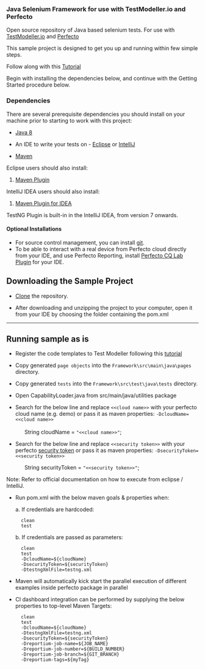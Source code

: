 ### Java Selenium Framework for use with TestModeller.io and Perfecto
Open source repository of Java based selenium tests. For use with [TestModeller.io](http://www.testmodeller.io) and [Perfecto](http://www.Perfecto.io)

This sample project is designed to get you up and running within few simple steps.

Follow along with this [Tutorial](https://testmodeller.io/tutorials/selenium-java/)

Begin with installing the dependencies below, and continue with the Getting Started procedure below.

### Dependencies
There are several prerequisite dependencies you should install on your machine prior to starting to work with this project:

* [Java 8](http://www.oracle.com/technetwork/java/javase/downloads/jdk8-downloads-2133151.html)

* An IDE to write your tests on - [Eclipse](http://www.eclipse.org/downloads/packages/eclipse-ide-java-developers/marsr) or [IntelliJ](https://www.jetbrains.com/idea/download/#)

* [Maven](https://maven.apache.org/)


Eclipse users should also install:

1. [Maven Plugin](http://marketplace.eclipse.org/content/m2e-connector-maven-dependency-plugin)

IntelliJ IDEA users should also install:

1. [Maven Plugin for IDEA](https://plugins.jetbrains.com/plugin/1166)

TestNG Plugin is built-in in the IntelliJ IDEA, from version 7 onwards.
 
#### Optional Installations
* For source control management, you can install [git](https://git-scm.com/downloads).
* To be able to interact with a real device from Perfecto cloud directly from your IDE, and use Perfecto Reporting, install [Perfecto CQ Lab Plugin](https://www.perfectomobile.com/ni/resources/downloads/add-ins-plugins-and-extensions) for your IDE.

## Downloading the Sample Project

* [Clone](https://github.com/PerfectoMobileSA/Perfecto-Curiosity-Sample.git) the repository.

* After downloading and unzipping the project to your computer, open it from your IDE by choosing the folder containing the pom.xml 

**********************

## Running sample as is

* Register the code templates to Test Modeller following this [tutorial](https://curiositysoftware.ie/Resources/tutorials/ConfigureTMFramework.mp4)
* Copy generated `page objects` into the `Framework\src\main\java\pages` directory. 
* Copy generated `tests` into the `Framework\src\test\java\tests` directory.
* Open CapabilityLoader.java from src/main/java/utilities package</p>

* Search for the below line and replace `<<cloud name>>` with your perfecto cloud name (e.g. demo) or pass it as maven properties: `-DcloudName=<<cloud name>>`</br>  
		&nbsp;&nbsp;	&nbsp;&nbsp; String cloudName = `"<<cloud name>>"`;
		</br>
		</p>
* Search for the below line and replace `<<security token>>` with your perfecto [security token](https://developers.perfectomobile.com/display/PD/Generate+security+tokens) or pass it as maven properties: `-DsecurityToken=<<security token>>` </br></p>
		&nbsp;&nbsp;&nbsp;&nbsp;&nbsp; String securityToken = `"<<security token>>"`;
	</br>

Note: Refer to official documentation on how to execute from eclipse / IntelliJ. </br>
* Run pom.xml with the below maven goals & properties when: </p>
   a. If credentials are hardcoded:
		
		clean
		test
   
   b. If credentials are passed as parameters:
		
		clean
		test
		-DcloudName=${cloudName}
		-DsecurityToken=${securityToken}
		-DtestngXmlFile=testng.xml
</p>

* Maven will automatically kick start the parallel execution of different examples inside perfecto package in parallel </p>

* CI dashboard integration can be performed by supplying the below properties to top-level Maven Targets:

		clean
		test
		-DcloudName=${cloudName}
		-DtestngXmlFile=testng.xml
		-DsecurityToken=${securityToken}
		-Dreportium-job-name=${JOB_NAME} 
		-Dreportium-job-number=${BUILD_NUMBER} 
		-Dreportium-job-branch=${GIT_BRANCH} 
		-Dreportium-tags=${myTag}
